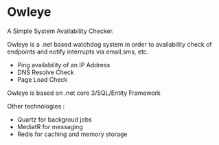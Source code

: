# Owleye
A Simple System Availability Checker.

Owleye is a .net based watchdog system in order to availability check of endpoints and notify interrupts via email,sms, etc.

  - Ping availability of an IP Address
  - DNS Resolve Check
  - Page Load Check
 
 Owleye is based on .net core 3/SQL/Entity Framework
 
 Other technologies :
 
 - Quartz for backgroud jobs
 - MediatR for messaging
 - Redis for caching and memory storage
 
